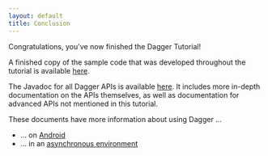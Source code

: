 ```yaml
---
layout: default
title: Conclusion
---
```

Congratulations, you've now finished the Dagger Tutorial!

A finished copy of the sample code that was developed throughout the tutorial is
available [here][sample code].

The Javadoc for all Dagger APIs is available [here][javadoc]. It includes more
in-depth documentation on the APIs themselves, as well as documentation for
advanced APIs not mentioned in this tutorial.

These documents have more information about using Dagger …

-   … on [Android](https://dagger.dev/android)
-   … in an [asynchronous environment](https://dagger.dev/producers)

[javadoc]: http://dagger.dev/api/latest
[sample code]: https://github.com/google/dagger/tree/master/java/dagger/example/atm

